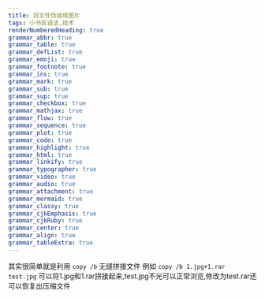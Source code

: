```yaml
---
title: 将文件伪装成图片
tags: 小书匠语法,技术
renderNumberedHeading: true
grammar_abbr: true
grammar_table: true
grammar_defList: true
grammar_emoji: true
grammar_footnote: true
grammar_ins: true
grammar_mark: true
grammar_sub: true
grammar_sup: true
grammar_checkbox: true
grammar_mathjax: true
grammar_flow: true
grammar_sequence: true
grammar_plot: true
grammar_code: true
grammar_highlight: true
grammar_html: true
grammar_linkify: true
grammar_typographer: true
grammar_video: true
grammar_audio: true
grammar_attachment: true
grammar_mermaid: true
grammar_classy: true
grammar_cjkEmphasis: true
grammar_cjkRuby: true
grammar_center: true
grammar_align: true
grammar_tableExtra: true
---
```


其实很简单就是利用 `copy /b` 无缝拼接文件
例如 `copy /b 1.jpg+1.rar test.jpg` 可以将1.jpg和1.rar拼接起来,test.jpg不光可以正常浏览,修改为test.rar还可以恢复出压缩文件